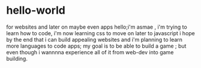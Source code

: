 # hello-world
for websites and later on maybe even apps
hello;i'm asmae , i'm trying to learn how to code, i'm now learning css to move on later to javascript
i hope by the end that i can build appealing websites and i'm planning to learn more languages to code apps; my goal is to be able to build a game ; but even though i wannnna experience all of it from web-dev into game building.
